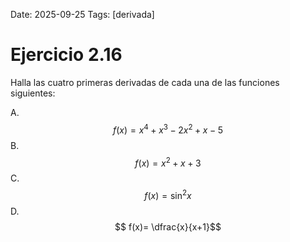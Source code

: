 Date: 2025-09-25
Tags: [derivada]

# Ejercicio 2.16

 
Halla las cuatro primeras derivadas de cada una de las funciones siguientes:

A.   $$ f(x)= x^4+x^3-2x^2+x-5$$ 
B.   $$ f(x)= x^2+x+3$$ 
C.   $$ f(x)= \sin  ^2 x$$ 
D.   $$ f(x)=  \dfrac{x}{x+1}$$ 

